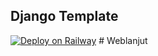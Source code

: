 ## Django Template

[![Deploy on Railway](https://railway.app/button.svg)](https://railway.app/new/template/GB6Eki?referralCode=U5zXSw)
#   W e b l a n j u t  
 